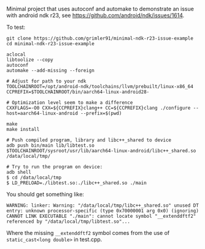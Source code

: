 Minimal project that uses autoconf and automake to demonstrate an
issue with android ndk r23, see
https://github.com/android/ndk/issues/1614.

To test:

```
git clone https://github.com/grimler91/minimal-ndk-r23-issue-example
cd minimal-ndk-r23-issue-example

aclocal
libtoolize --copy
autoconf
automake --add-missing --foreign

# Adjust for path to your ndk
TOOLCHAINROOT=/opt/android-ndk/toolchains/llvm/prebuilt/linux-x86_64
CCPREFIX=$TOOLCHAINROOT/bin/aarch64-linux-android28-

# Optimization level seem to make a difference
CXXFLAGS=-O0 CXX=${CCPREFIX}clang++ CC=${CCPREFIX}clang ./configure --host=aarch64-linux-android --prefix=$(pwd)

make
make install

# Push compiled program, library and libc++_shared to device
adb push bin/main lib/libtest.so $TOOLCHAINROOT/sysroot/usr/lib/aarch64-linux-android/libc++_shared.so /data/local/tmp/

# Try to run the program on device:
adb shell
$ cd /data/local/tmp
$ LD_PRELOAD=./libtest.so:./libc++_shared.so ./main
```

You should get something like:

```
WARNING: linker: Warning: "/data/local/tmp/libc++_shared.so" unused DT entry: unknown processor-specific (type 0x70000001 arg 0x0) (ignoring)
CANNOT LINK EXECUTABLE "./main": cannot locate symbol "__extenddftf2" referenced by "/data/local/tmp/libtest.so"...
```

Where the missing `__extenddftf2` symbol comes from the use of
`static_cast<long double>` in test.cpp.
